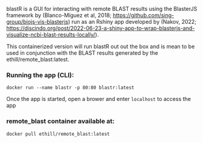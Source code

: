 blastR is a GUI for interacting with remote BLAST results using the BlasterJS framework by (Blanco-Míguez et al, 2018; https://github.com/sing-group/biojs-vis-blasterjs) run as an Rshiny app developed by (Nakov, 2022; https://discindo.org/post/2022-06-23-a-shiny-app-to-wrap-blasterjs-and-visualize-ncbi-blast-results-locally/). 

This containerized version will run blastR out out the box and is mean to be used in conjunction with the BLAST results generated by the ethill/remote_blast:latest.

### Running the app (CLI):
```
docker run --name blastr -p 80:80 blastr:latest
```
Once the app is started, open a brower and enter ```localhost``` to access the app

### remote_blast container available at:
```
docker pull ethill/remote_blast:latest
```
